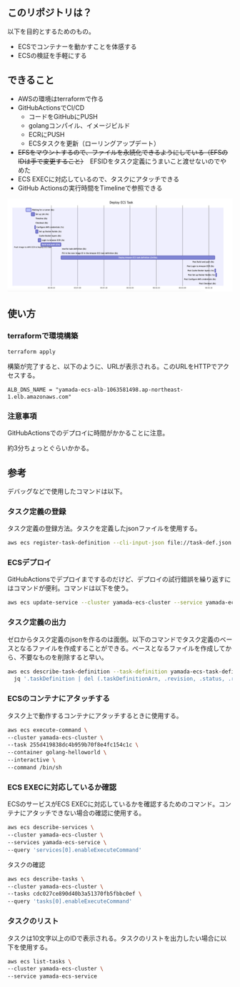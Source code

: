 ## このリポジトリは？

以下を目的とするためのもの。

- ECSでコンテナーを動かすことを体感する
- ECSの検証を手軽にする

## できること

- AWSの環境はterraformで作る
- GitHubActionsでCI/CD
  - コードをGitHubにPUSH
  - golangコンパイル、イメージビルド
  - ECRにPUSH
  - ECSタスクを更新（ローリングアップデート）
- ~~EFSをマウントするので、ファイルを永続化できるようにしている（EFSのIDは手で変更すること）~~　EFSIDをタスク定義にうまいこと渡せないのでやめた
- ECS EXECに対応しているので、タスクにアタッチできる
- GitHub Actionsの実行時間をTimelineで参照できる

![alt text](image.png)

## 使い方

### terraformで環境構築

```bash
terraform apply
```

構築が完了すると、以下のように、URLが表示される。このURLをHTTPでアクセスする。

```
ALB_DNS_NAME = "yamada-ecs-alb-1063581498.ap-northeast-1.elb.amazonaws.com"
```

### 注意事項

GitHubActionsでのデプロイに時間がかかることに注意。

約3分ちょっとぐらいかかる。

## 参考

デバッグなどで使用したコマンドは以下。

### タスク定義の登録

タスク定義の登録方法。タスクを定義したjsonファイルを使用する。

```bash
aws ecs register-task-definition --cli-input-json file://task-def.json
```
### ECSデプロイ

GitHubActionsでデプロイまでするのだけど、デプロイの試行錯誤を繰り返すにはコマンドが便利。コマンドは以下を使う。

```bash
aws ecs update-service --cluster yamada-ecs-cluster --service yamada-ecs-service --task-definition yamada-ecs-task-definition
```

### タスク定義の出力

ゼロからタスク定義のjsonを作るのは面倒。以下のコマンドでタスク定義のベースとなるファイルを作成することができる。ベースとなるファイルを作成してから、不要なものを削除すると早い。

```bash
aws ecs describe-task-definition --task-definition yamada-ecs-task-definition | \
  jq '.taskDefinition | del (.taskDefinitionArn, .revision, .status, .requiresAttributes, .compatibilities)' > task-def.json
```

### ECSのコンテナにアタッチする

タスク上で動作するコンテナにアタッチするときに使用する。

```bash
aws ecs execute-command \
--cluster yamada-ecs-cluster \
--task 255d419838dc4b959b70f8e4fc154c1c \
--container golang-helloworld \
--interactive \
--command /bin/sh
```


### ECS EXECに対応しているか確認

ECSのサービスがECS EXECに対応しているかを確認するためのコマンド。コンテナにアタッチできない場合の確認に使用する。

```bash
aws ecs describe-services \
--cluster yamada-ecs-cluster \
--services yamada-ecs-service \
--query 'services[0].enableExecuteCommand'
```

タスクの確認

```bash
aws ecs describe-tasks \
--cluster yamada-ecs-cluster \
--tasks cdc027ce890d40b3a51370fb5fbbc0ef \
--query 'tasks[0].enableExecuteCommand'
```
### タスクのリスト

タスクは10文字以上のIDで表示される。タスクのリストを出力したい場合に以下を使用する。

```bash
aws ecs list-tasks \
--cluster yamada-ecs-cluster \
--service yamada-ecs-service
```

